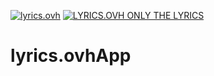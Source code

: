 [![lyrics.ovh](https://img.shields.io/badge/lyrics.ovh-API-purple.svg)](https://lyricsovh.docs.apiary.io/#?ref=apilist.fun)
[![LYRICS.OVH ONLY THE LYRICS](https://img.shields.io/badge/lyrics.ovh-website-darkblue.svg)](https://lyricsovh.docs.apiary.io/#?ref=apilist.fun)
# lyrics.ovhApp

